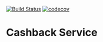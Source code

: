 [![Build Status](https://travis-ci.org/RenatFaiz/Cashback-service.svg?branch=master)](https://travis-ci.org/RenatFaiz/Cashback-service) [![codecov](https://codecov.io/gh/RenatFaiz/Cashback-service/branch/master/graph/badge.svg)](https://codecov.io/gh/RenatFaiz/Cashback-service)
# Cashback Service